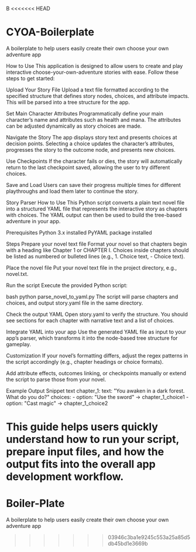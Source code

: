 B
<<<<<<< HEAD
# CYOA-Boilerplate
A boilerplate to help users easily create their own choose your own adventure app


How to Use
This application is designed to allow users to create and play interactive choose-your-own-adventure stories with ease. Follow these steps to get started:

Upload Your Story File
Upload a text file formatted according to the specified structure that defines story nodes, choices, and attribute impacts. This will be parsed into a tree structure for the app.

Set Main Character Attributes
Programmatically define your main character’s name and attributes such as health and mana. The attributes can be adjusted dynamically as story choices are made.

Navigate the Story
The app displays story text and presents choices at decision points. Selecting a choice updates the character’s attributes, progresses the story to the outcome node, and presents new choices.

Use Checkpoints
If the character fails or dies, the story will automatically return to the last checkpoint saved, allowing the user to try different choices.

Save and Load
Users can save their progress multiple times for different playthroughs and load them later to continue the story.



Story Parser How to Use
This Python script converts a plain text novel file into a structured YAML file that represents the interactive story as chapters with choices. The YAML output can then be used to build the tree-based adventure in your app.

Prerequisites
Python 3.x installed
PyYAML package installed 

Steps
Prepare your novel text file
Format your novel so that chapters begin with a heading like Chapter 1 or CHAPTER I.
Choices inside chapters should be listed as numbered or bulleted lines (e.g., 1. Choice text, - Choice text).

Place the novel file
Put your novel text file in the project directory, e.g., novel.txt.

Run the script
Execute the provided Python script:

bash
python parse_novel_to_yaml.py
The script will parse chapters and choices, and output story.yaml file in the same directory.

Check the output YAML
Open story.yaml to verify the structure. You should see sections for each chapter with narrative text and a list of choices.

Integrate YAML into your app
Use the generated YAML file as input to your app’s parser, which transforms it into the node-based tree structure for gameplay.

Customization
If your novel’s formatting differs, adjust the regex patterns in the script accordingly (e.g., chapter headings or choice formats).

Add attribute effects, outcomes linking, or checkpoints manually or extend the script to parse those from your novel.

Example Output Snippet
text
chapter_1:
  text: "You awaken in a dark forest. What do you do?"
  choices:
    - option: "Use the sword"  -> chapter_1_choice1
    - option: "Cast magic" -> chapter_1_choice2
    
This guide helps users quickly understand how to run your script, prepare input files, and how the output fits into the overall app development workflow.
=======
# Boiler-Plate
A boilerplate to help users easily create their own choose your own adventure app
>>>>>>> 03946c3ba1e9245c553a25a85d5db45bd1e3669b
